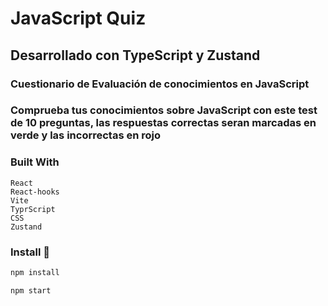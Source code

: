 # JavaScript Quiz

## Desarrollado con TypeScript y Zustand

### Cuestionario de Evaluación de conocimientos en JavaScript

### Comprueba tus conocimientos sobre JavaScript con este test de 10 preguntas, las respuestas correctas seran marcadas en verde y las incorrectas en rojo

### Built With

```text
React
React-hooks
Vite
TyprScript
CSS
Zustand
```

### Install 🔧

```bash
npm install
```

```bash
npm start
```
